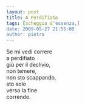 ```yaml
---
layout: post
title: A Perdifiato
tags: [scheggia d'essenza,]
date: 2009-05-27 21:55:00
author: pietro
---
```

Se mi vedi correre<br/>a perdifiato<br/>giù per il declivio,<br/>non temere,<br/>non sto scappando,<br/>sto solo<br/>verso la fine<br/>correndo.
